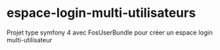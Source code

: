 # espace-login-multi-utilisateurs
Projet type symfony 4 avec FosUserBundle pour créer un espace login multi-utilisateur 
